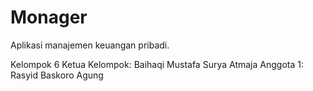 # Monager
Aplikasi manajemen keuangan pribadi.

Kelompok 6
Ketua Kelompok: Baihaqi Mustafa Surya Atmaja
Anggota 1: Rasyid Baskoro Agung
